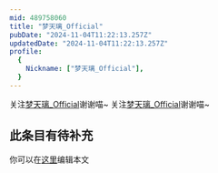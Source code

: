 ```yaml
---
mid: 489758060
title: "梦天璃_Official"
pubDate: "2024-11-04T11:22:13.257Z"
updatedDate: "2024-11-04T11:22:13.257Z"
profile:
  {
    Nickname: ["梦天璃_Official"],
  }
---
```


关注[梦天璃_Official](https://space.bilibili.com/489758060)谢谢喵~ 关注[梦天璃_Official](https://space.bilibili.com/489758060)谢谢喵~

## 此条目有待补充
你可以在[这里](https://github.com/Yuhanawa/VTuber.ICU-Content/edit/master/v/梦天璃_Official/index.md)编辑本文
